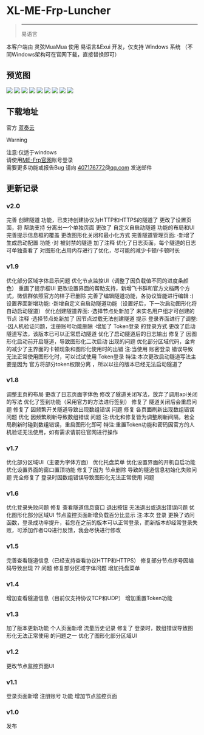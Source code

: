 <script setup>
import { NTag, NCard, NSpace, NCarousel } from 'naive-ui'

</script>
# XL-ME-Frp-Luncher
>---
><NSpace>
><NTag :bordered="false" type="success">易语言</NTag>
></NSpace> 

本客户端由 灵弦MuaMua 使用 易语言&Exui 开发，仅支持 Windows 系统 （不同Windows架构可在官网下载，直接替换即可）

## 预览图
<NCarousel show-arrow autoplay>
    <img
      class="carousel-img"
      src="/Lx_MuaMua/login.png"
    >
    <img
      class="carousel-img"
      src="/Lx_MuaMua/home.png"
    >
    <img
      class="carousel-img"
      src="/Lx_MuaMua/creat.png"
    >
    <img
      class="carousel-img"
      src="/Lx_MuaMua/tunnel.png"
    >
    <img
      class="carousel-img"
      src="/Lx_MuaMua/tunnellog.png"
    >
    <img
      class="carousel-img"
      src="/Lx_MuaMua/monitor.png"
    >
    <img
      class="carousel-img"
      src="/Lx_MuaMua/person.png"
    >
    <img
      class="carousel-img"
      src="/Lx_MuaMua/config.png"
    >
    <img
      class="carousel-img"
      src="/Lx_MuaMua/about.png"
    >
</NCarousel>

## 下载地址
 官方 [蓝奏云](https://wwms.lanzouo.com/iu7tR32rucid) 

> [!WARNING]
> 注意:仅适于windows <br>
> 请使用[ME-Frp官网](https://www.mefrp.com/)账号登录 <br>
> 需要更多功能或报告Bug 请向 407176772@qq.com 发送邮件 <br>

## 更新记录
### v2.0
  完善 创建隧道 功能，已支持创建协议为HTTP和HTTPS的隧道了
  更改了设置页面，将 帮助支持 分离出一个单独页面
  更改了 自定义自启动隧道 功能的布局和UI
  完善提示信息框的覆盖
  更改图形化关闭和最小化方式
  完善隧道管理页面:
  ·新增了 生成启动配置 功能
  ·对 被封禁的隧道 加了注释
  优化了日志页面，每个隧道的日志可单独查看了
  对图形化占用内存进行了优化，尽可能的减少卡顿/卡顿时长
### v1.9
  优化部分区域字体显示问题
  优化节点监控UI（调整了因负载值不同的进度条颜色）
  重画了提示框UI
  更改设置界面的帮助支持，新增飞书群和官方文档两个方式，微信群依照官方的样子已删除
  完善了编辑隧道功能，各协议皆能进行编辑 :)
  设置界面新增功能:
  ·新增自定义自启动隧道功能（设置好后，下一次启动图形化将自动启动隧道）
  优化创建隧道界面:
  ·选择节点处新加了 未实名用户组才可创建的节点 注释
  ·选择节点处新加了 因节点过载无法创建隧道 提示
  登录界面进行了调整:
  ·因人机验证问题，注册账号功能删除
  ·增加了 Token登录 的登录方式
  更改了启动隧道写法，该版本已可以正常启动隧道
  优化了启动隧道后的日志输出
  修复了 因图形化启动前开启隧道，导致图形化二次启动 出现的问题
  优化部分区域代码，金肯的减少了主界面的卡顿现象和图形化使用时的出错
  注:当使用 账密登录 错误导致无法正常使用图形化时，可以试试使用 Token登录
  特注:本次更改启动隧道写法主要是因为 官方将部分token权限分离 ，所以以往的版本已经无法启动隧道了
### v1.8
  调整主页的布局
  更改了日志页面字体色
  修改了隧道关闭写法，放弃了调用api关闭的写法
  优化了签到功能（采用官方的方法进行签到）
  修复了 隧道关闭后会重启问题
  修复了 因频繁开关隧道导致出现数组错误 问题
  修复 各页面刷新出现数组错误 问题
  优化 因频繁刷新导致数组错误 问题
  注:优化和修复皆为调整刷新间隔，若全局刷新时碰到数组错误，重启图形化即可
  特注:重置Token功能和密码因官方的人机验证无法使用，如有需求请前往官网进行操作
### v1.7
  优化部分区域UI（主要为字体方面）
  优化托盘菜单
  优化设置界面的开机自启功能
  优化设置界面的窗口置顶功能
  修复了因为 节点删除 导致的隧道信息初始化失败问题
  完全修复了 登录时因数组错误导致图形化无法正常使用 问题
### v1.6
  优化登录失败问题
  修复 查看隧道信息窗口 退出按钮 无法退出或退出错误问题
  优化图形化部分区域UI
  节点监控页面新增负载百分比显示
  注:本次 登录 更换了访问函数，登录成功率提升，若您在之前的版本可以正常登录，而新版本却经常登录失败，可添加作者QQ进行反馈，我会尽快进行修改
### v1.5
  完善查看隧道信息（已经支持查看协议HTTP和HTTPS）
  修复部分节点序号因编码导致出现 ?? 问题
  修复部分区域字体问题
  增加托盘菜单
### v1.4
  增加查看隧道信息（目前仅支持协议TCP和UDP）
  增加重置Token功能
### v1.3
  加了版本更新功能
  个人页面新增 流量历史记录
  修复了 登录时，数组错误导致图形化无法正常使用 的问题之一
  优化了图形化部分区域UI
### v1.2
  更改节点监控页面UI
### v1.1
  登录页面新增 注册账号 功能
  增加节点监控页面
### v1.0
  发布
